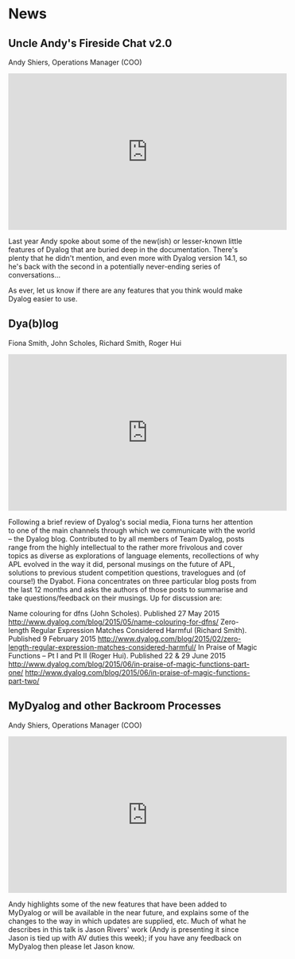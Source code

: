 # News

## Uncle Andy's Fireside Chat v2.0
Andy Shiers, Operations Manager (COO)

<iframe width="560" height="315" src="https://www.youtube-nocookie.com/embed/4sG3GX0STtI" frameborder="0" allow="accelerometer; autoplay; clipboard-write; encrypted-media; gyroscope; picture-in-picture" allowfullscreen></iframe>

Last year Andy spoke about some of the new(ish) or lesser-known little features of Dyalog that are buried deep in the documentation. There's plenty that he didn't mention, and even more with Dyalog version 14.1, so he's back with the second in a potentially never-ending series of conversations...

As ever, let us know if there are any features that you think would make Dyalog easier to use.

## Dya(b)log
Fiona Smith, John Scholes, Richard Smith, Roger Hui

<iframe width="560" height="315" src="https://www.youtube-nocookie.com/embed/seUjVLC00lQ" frameborder="0" allow="accelerometer; autoplay; clipboard-write; encrypted-media; gyroscope; picture-in-picture" allowfullscreen></iframe>

Following a brief review of Dyalog's social media, Fiona turns her attention to one of the main channels through which we communicate with the world – the Dyalog blog. Contributed to by all members of Team Dyalog, posts range from the highly intellectual to the rather more frivolous and cover topics as diverse as explorations of language elements, recollections of why APL evolved in the way it did, personal musings on the future of APL, solutions to previous student competition questions, travelogues and (of course!) the Dyabot. Fiona concentrates on three particular blog posts from the last 12 months and asks the authors of those posts to summarise and take questions/feedback on their musings. Up for discussion are:

Name colouring for dfns (John Scholes). Published 27 May 2015
http://www.dyalog.com/blog/2015/05/name-colouring-for-dfns/
Zero-length Regular Expression Matches Considered Harmful (Richard Smith). Published 9 February 2015
http://www.dyalog.com/blog/2015/02/zero-length-regular-expression-matches-considered-harmful/
In Praise of Magic Functions – Pt I and Pt II (Roger Hui). Published 22 & 29 June 2015
http://www.dyalog.com/blog/2015/06/in-praise-of-magic-functions-part-one/
http://www.dyalog.com/blog/2015/06/in-praise-of-magic-functions-part-two/

## MyDyalog and other Backroom Processes
Andy Shiers, Operations Manager (COO)

<iframe width="560" height="315" src="https://www.youtube-nocookie.com/embed/ZcQ2uYO3TAA" frameborder="0" allow="accelerometer; autoplay; clipboard-write; encrypted-media; gyroscope; picture-in-picture" allowfullscreen></iframe>

Andy highlights some of the new features that have been added to MyDyalog or will be available in the near future, and explains some of the changes to the way in which updates are supplied, etc. Much of what he describes in this talk is Jason Rivers' work (Andy is presenting it since Jason is tied up with AV duties this week); if you have any feedback on MyDyalog then please let Jason know.